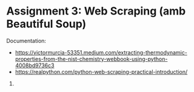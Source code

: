 # Assignment 3: Web Scraping (amb Beautiful Soup)

Documentation:
- https://victormurcia-53351.medium.com/extracting-thermodynamic-properties-from-the-nist-chemistry-webbook-using-python-4008bd9736c3
- https://realpython.com/python-web-scraping-practical-introduction/


1. 

